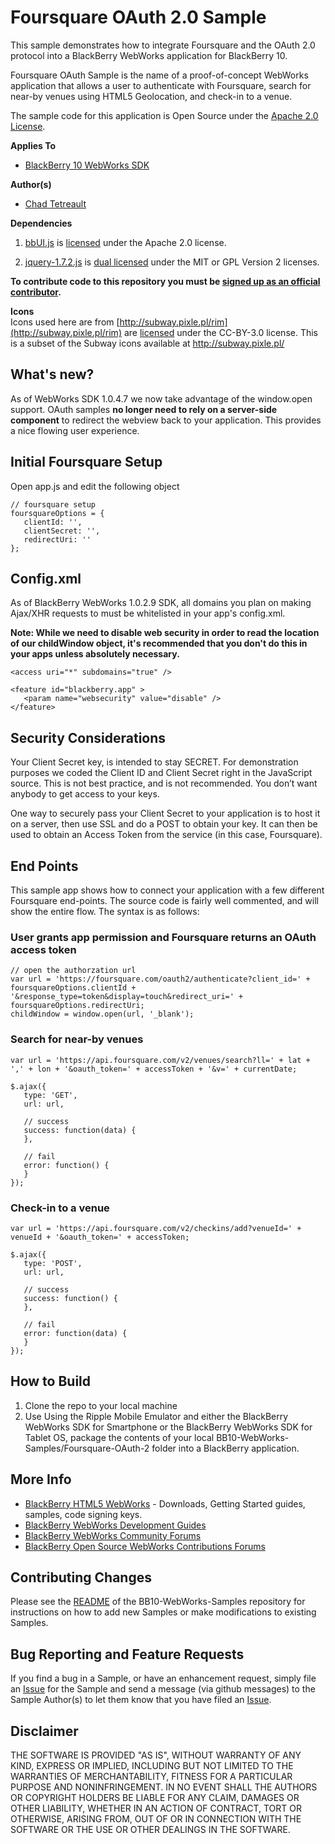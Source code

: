 # Foursquare OAuth 2.0 Sample

This sample demonstrates how to integrate Foursquare and the OAuth 2.0 protocol into a BlackBerry WebWorks application for BlackBerry 10.

Foursquare OAuth Sample is the name of a proof-of-concept WebWorks application that allows a user to authenticate with Foursquare, search for near-by venues using HTML5 Geolocation, and check-in to a venue.

The sample code for this application is Open Source under the [Apache 2.0 License](http://www.apache.org/licenses/LICENSE-2.0.html).

**Applies To**

* [BlackBerry 10 WebWorks SDK](https://developer.blackberry.com/html5/download/sdk) 

**Author(s)** 

* [Chad Tetreault](http://www.twitter.com/chadtatro)

**Dependencies**

1. [bbUI.js](https://github.com/blackberry/bbUI.js) is [licensed](https://github.com/blackberry/bbUI.js/blob/master/LICENSE) under the Apache 2.0 license.

2. [jquery-1.7.2.js](http://code.jquery.com/jquery-1.7.2.js) is [dual licensed](http://jquery.org/license/) under the MIT or GPL Version 2 licenses.

**To contribute code to this repository you must be [signed up as an official contributor](http://blackberry.github.com/howToContribute.html).**

**Icons**<br/>
Icons used here are from [http://subway.pixle.pl/rim](http://subway.pixle.pl/rim) are [licensed](http://creativecommons.org/licenses/by/3.0/) under the CC-BY-3.0 license.  This is a subset of the Subway icons available at http://subway.pixle.pl/

## What's new?

As of WebWorks SDK 1.0.4.7 we now take advantage of the window.open support.  OAuth samples **no longer need to rely on a server-side component** to redirect the webview back to your application.  This provides a nice flowing user experience.

## Initial Foursquare Setup

Open app.js and edit the following object

```
// foursquare setup
foursquareOptions = {
   clientId: '',
   clientSecret: '',
   redirectUri: ''
};
```
## Config.xml 
As of BlackBerry WebWorks 1.0.2.9 SDK, all domains you plan on making Ajax/XHR requests to must be whitelisted in your app's config.xml.

**Note: While we need to disable web security in order to read the location of our childWindow object, it's recommended that you don't do this in your apps unless absolutely necessary.**

```
<access uri="*" subdomains="true" />

<feature id="blackberry.app" >
   <param name="websecurity" value="disable" />
</feature>
```
## Security Considerations
Your Client Secret key, is intended to stay SECRET.  For demonstration purposes we coded the Client ID and Client Secret right in the JavaScript source.  This is not best practice, and is not recommended.  You don’t want anybody to get access to your keys.

One way to securely pass your Client Secret to your application is to host it on a server, then use SSL and do a POST to obtain your key. It can then be used to obtain an Access Token from the service (in this case, Foursquare).

## End Points

This sample app shows how to connect your application with a few different Foursquare end-points. The source code is fairly well commented, and will show the entire flow. The syntax is as follows:

### User grants app permission and Foursquare returns an OAuth access token

```
// open the authorzation url
var url = 'https://foursquare.com/oauth2/authenticate?client_id=' + foursquareOptions.clientId + '&response_type=token&display=touch&redirect_uri=' + foursquareOptions.redirectUri;
childWindow = window.open(url, '_blank');
```
### Search for near-by venues
		
```
var url = 'https://api.foursquare.com/v2/venues/search?ll=' + lat + ',' + lon + '&oauth_token=' + accessToken + '&v=' + currentDate;

$.ajax({
   type: 'GET',
   url: url,
   
   // success
   success: function(data) {
   },

   // fail
   error: function() {
   }
});
```

### Check-in to a venue

```
var url = 'https://api.foursquare.com/v2/checkins/add?venueId=' + venueId + '&oauth_token=' + accessToken;

$.ajax({
   type: 'POST',
   url: url,

   // success
   success: function() {
   },

   // fail
   error: function(data) {
   }
});
```

## How to Build

1. Clone the repo to your local machine
2. Use Using the Ripple Mobile Emulator and either the BlackBerry WebWorks SDK for Smartphone or the BlackBerry WebWorks SDK for Tablet OS, package the contents of your local BB10-WebWorks-Samples/Foursquare-OAuth-2 folder into a BlackBerry application.

## More Info

* [BlackBerry HTML5 WebWorks](https://bdsc.webapps.blackberry.com/html5/) - Downloads, Getting Started guides, samples, code signing keys.
* [BlackBerry WebWorks Development Guides](https://bdsc.webapps.blackberry.com/html5/documentation)
* [BlackBerry WebWorks Community Forums](http://supportforums.blackberry.com/t5/Web-and-WebWorks-Development/bd-p/browser_dev)
* [BlackBerry Open Source WebWorks Contributions Forums](http://supportforums.blackberry.com/t5/BlackBerry-WebWorks/bd-p/ww_con)


## Contributing Changes

Please see the [README](https://github.com/blackberry/BB10-WebWorks-Samples) of the BB10-WebWorks-Samples repository for instructions on how to add new Samples or make modifications to existing Samples.


## Bug Reporting and Feature Requests

If you find a bug in a Sample, or have an enhancement request, simply file an [Issue](https://github.com/blackberry/BB10-WebWorks-Samples/issues) for the Sample and send a message (via github messages) to the Sample Author(s) to let them know that you have filed an [Issue](https://github.com/blackberry/BB10-WebWorks-Samples/issues).

## Disclaimer

THE SOFTWARE IS PROVIDED "AS IS", WITHOUT WARRANTY OF ANY KIND, EXPRESS OR IMPLIED, INCLUDING BUT NOT LIMITED TO THE WARRANTIES OF MERCHANTABILITY, FITNESS FOR A PARTICULAR PURPOSE AND NONINFRINGEMENT. IN NO EVENT SHALL THE AUTHORS OR COPYRIGHT HOLDERS BE LIABLE FOR ANY CLAIM, DAMAGES OR OTHER LIABILITY, WHETHER IN AN ACTION OF CONTRACT, TORT OR OTHERWISE, ARISING FROM, OUT OF OR IN CONNECTION WITH THE SOFTWARE OR THE USE OR OTHER DEALINGS IN THE SOFTWARE.